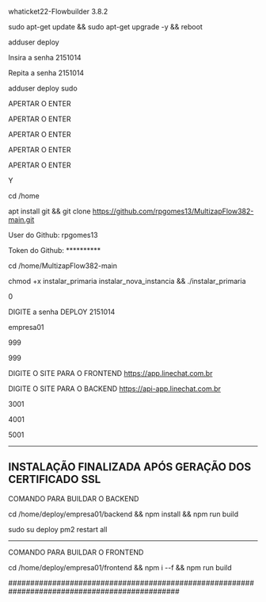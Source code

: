 whaticket22-Flowbuilder 3.8.2

sudo apt-get update && sudo apt-get upgrade -y && reboot


adduser deploy

Insira a senha
2151014

Repita a senha
2151014

adduser deploy sudo

APERTAR O ENTER

APERTAR O ENTER

APERTAR O ENTER

APERTAR O ENTER

APERTAR O ENTER

Y

cd /home

apt install git && git clone https://github.com/rpgomes13/MultizapFlow382-main.git

User do Github: rpgomes13

Token do Github: **********

cd /home/MultizapFlow382-main

chmod +x instalar_primaria instalar_nova_instancia && ./instalar_primaria

0

DIGITE a senha DEPLOY
2151014

empresa01

999

999

DIGITE O SITE PARA O FRONTEND
https://app.linechat.com.br

DIGITE O SITE PARA O BACKEND
https://api-app.linechat.com.br

3001

4001

5001

--------------------------------------------------------------

INSTALAÇÃO FINALIZADA APÓS GERAÇÃO DOS CERTIFICADO SSL
--------------------------------------------------------------------------

COMANDO PARA BUILDAR O BACKEND

cd /home/deploy/empresa01/backend && npm install && npm run build

sudo su deploy 
pm2 restart all 

--------------------------------------------------------------------

COMANDO PARA BUILDAR O FRONTEND

cd /home/deploy/empresa01/frontend && npm i --f && npm run build


###############################################################################################
